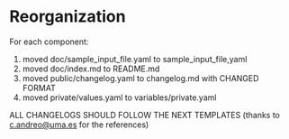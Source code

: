 
# Reorganization
For each component:
1. moved doc/sample_input_file.yaml to sample_input_file,yaml
2. moved doc/index.md to README.md
3. moved public/changelog.yaml to changelog.md with CHANGED FORMAT
4. moved private/values.yaml to variables/private.yaml

ALL CHANGELOGS SHOULD FOLLOW THE NEXT TEMPLATES (thanks to <c.andreo@uma.es> for the references)